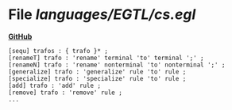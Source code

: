 # File _languages/EGTL/cs.egl_
**[GitHub](https://github.com/softlang/yas/blob/master/languages/EGTL/cs.egl)**
```
[sequ] trafos : { trafo }* ;
[renameT] trafo : 'rename' terminal 'to' terminal ';' ;
[renameN] trafo : 'rename' nonterminal 'to' nonterminal ';' ;
[generalize] trafo : 'generalize' rule 'to' rule ;
[specialize] trafo : 'specialize' rule 'to' rule ;
[add] trafo : 'add' rule ;
[remove] trafo : 'remove' rule ;
...
```
